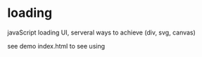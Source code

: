 # loading
javaScript loading UI, serveral ways to achieve (div, svg, canvas) 

see demo index.html to see using
